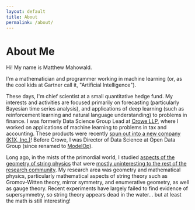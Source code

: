 ```yaml
---
layout: default
title: About
permalink: /about/
---
```


<h1 class="title">About Me</h1>

Hi! My name is Matthew Mahowald.

I'm a mathematician and programmer working in machine learning (or, as the cool kids at Gartner call it, "Artificial Intelligence").

These days, I'm chief scientist at a small quantitative hedge fund.
My interests and activities are focused primarily on forecasting (particularly Bayesian time series analysis), and applications of deep learning (such as reinforcement learning and natural language understanding) to problems in finance.
I was formerly Data Science Group Lead at [Crowe LLP](https://www.crowe.com/), where I worked on applications of machine learning to problems in tax and accounting.
These products were recently [spun out into a new company (K1X, Inc.)](https://www.prnewswire.com/news-releases/crowe-llp-sells-suite-of-tax-technology-solutions-to-venture-backed-k1x-inc-301578131.html)!
Before Crowe, I was Director of Data Science at Open Data Group (since renamed to [ModelOp](https://www.modelop.com/)).

Long ago, in the mists of the primordial world, I studied [aspects of the geometry of string physics](https://www.mdpi.com/2073-8994/9/10/232) that were [mostly uninteresting to the rest of the research community](https://scholar.google.com/scholar?cites=5986335289667352222&as_sdt=400005&sciodt=0,14&hl=en).
My research area was geometry and mathematical physics, particularly mathematical aspects of string theory such as Gromov-Witten theory, mirror symmetry, and enumerative geometry, as well as gauge theory.
Recent experiments have largely failed to find evidence of supersymmetry, so string theory appears dead in the water... but at least the math is still interesting!